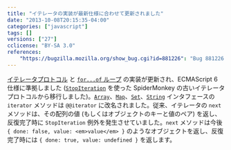 ```yaml
---
title: "イテレータの実装が最新仕様に合わせて更新されました"
date: "2013-10-08T20:15:35-04:00"
categories: ["javascript"]
tags: []
versions: ["27"]
cclicense: "BY-SA 3.0"
references:
    "https://bugzilla.mozilla.org/show_bug.cgi?id=881226": "Bug 881226 – Change {Array, Map, Set} iterator methods to mach the latest spec"
---
```

[イテレータプロトコル](https://bugzilla.mozilla.org/show_bug.cgi?id=907077) と [`for...of` ループ](https://developer.mozilla.org/ja/docs/Web/JavaScript/Reference/Statements/for...of) の実装が更新され、ECMAScript 6 仕様に準拠しました ([`StopIteration`](https://developer.mozilla.org/ja/docs/SpiderMonkey/JSAPI_Reference/JS_ThrowStopIteration) を使った SpiderMonkey の古いイテレータプロトコルから移行しました)。[`Array`](https://developer.mozilla.org/ja/docs/Web/JavaScript/Reference/Global_Objects/Array)、[`Map`](https://developer.mozilla.org/ja/docs/Web/JavaScript/Reference/Global_Objects/Map)、[`Set`](https://developer.mozilla.org/ja/docs/Web/JavaScript/Reference/Global_Objects/Set)、[`String`](https://developer.mozilla.org/ja/docs/Web/JavaScript/Reference/Global_Objects/String) インタフェースの `iterator` メソッドは `@@iterator` に改名されました。従来、イテレータの `next` メソッドは、その配列の値 (もしくはオブジェクトのキーと値のペア) を返し、反復完了時に `StopIteration` 例外を発生させていました。`next` メソッドは今後 `{ done: false, value: <em>value</em> }` のようなオブジェクトを返し、反復完了時には `{ done: true, value: undefined }` を返します。
